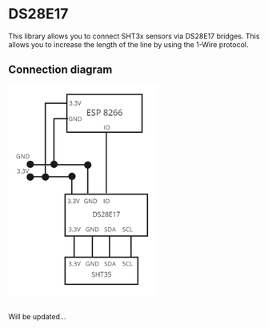<h1>DS28E17</h3>
This library allows you to connect SHT3x sensors via DS28E17 bridges. This allows you to increase the length of the line by using the 1-Wire protocol.

<h2>Connection diagram</h2>
<img width= "300px" src="/img/Connection.png">

<h2></h2>
Will be updated...

